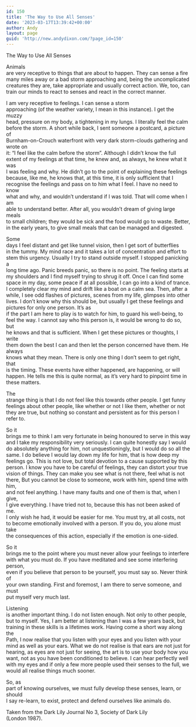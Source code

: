 ```yaml
---
id: 150
title: 'The Way to Use All Senses'
date: '2023-03-17T13:39:42+00:00'
author: Andy
layout: page
guid: 'http://new.andydixon.com/?page_id=150'
---
```


The Way to Use All Senses

Animals  
are very receptive to things that are about to happen. They can sense a fire  
many miles away or a bad storm approaching and, being the uncomplicated  
creatures they are, take appropriate and usually correct action. We, too, can  
train our minds to react to senses and react in the correct manner.

I am very receptive to feelings. I can sense a storm  
approaching (of the weather variety, I mean in this instance). I get the muzzy  
head, pressure on my body, a tightening in my lungs. I literally feel the calm  
before the storm. A short while back, I sent someone a postcard, a picture of  
Burnham-on-Crouch waterfront with very dark storm-clouds gathering and wrote on  
it: “I feel like the calm before the storm”. Although I didn’t know the full  
extent of my feelings at that time, he knew and, as always, he knew what it was  
I was feeling and why. He didn’t go to the point of explaining these feelings  
because, like me, he knows that, at this time, it is only sufficient that I  
recognise the feelings and pass on to him what I feel. I have no need to know  
what and why, and wouldn’t understand if I was told. That will come when I am  
able to understand better. After all, you wouldn’t dream of giving large meals  
to small children; they would be sick and the food would go to waste. Better,  
in the early years, to give small meals that can be managed and digested.

Some  
days I feel distant and get like tunnel vision, then I get sort of butterflies  
in the tummy. My mind race and it takes a lot of concentration and effort to  
stem this urgency. Usually I try to stand outside myself. I stopped panicking a  
long time ago. Panic breeds panic, so there is no point. The feeling starts at  
my shoulders and I find myself trying to shrug it off. Once I can find some  
space in my day, some peace if at all possible, I can go into a kind of trance.  
I completely clear my mind and drift like a boat on a calm sea. Then, after a  
while, I see odd flashes of pictures, scenes from my life, glimpses into other  
lives. I don’t know why this should be, but usually I get these feelings and  
pictures for only one person. It’s as  
if the part I am here to play is to watch for him, to guard his well-being, to  
feel the way. I cannot say who this person is, it would be wrong to do so, but  
he knows and that is sufficient. When I get these pictures or thoughts, I write  
them down the best I can and then let the person concerned have them. He always  
knows what they mean. There is only one thing I don’t seem to get right, that  
is the timing. These events have either happened, are happening, or will  
happen. He tells me this is quite normal, as it’s very hard to pinpoint time in  
these matters.

The  
strange thing is that I do not feel like this towards other people. I get funny  
feelings about other people, like whether or not I like them, whether or not  
they are true, but nothing so constant and persistent as for this person I  
refer to.

So it  
brings me to think I am very fortunate in being honoured to serve in this way  
and I take my responsibility very seriously. I can quite honestly say I would  
do absolutely anything for him, not unquestioningly, but I would do so all the  
same. I do believe I would lay down my life for him, that is how deep my  
feelings go. This is not love, but total devotion to a cause supported by this  
person. I know you have to be careful of feelings, they can distort your true  
vision of things. They can make you see what is not there, feel what is not  
there, But you cannot be close to someone, work with him, spend time with him,  
and not feel anything. I have many faults and one of them is that, when I give,  
I give everything. I have tried not to, because this has not been asked of me.  
I only wish he had, it would be easier for me. You must try, at all costs, not  
to become emotionally involved with a person. If you do, you alone must take  
the consequences of this action, especially if the emotion is one-sided.

So it  
brings me to the point where you must never allow your feelings to interfere  
with what you must do. If you have meditated and see some interfering person,  
even if you believe that person to be yourself, you must say so. Never think of  
your own standing. First and foremost, I am there to serve someone, and must  
put myself very much last.

Listening  
is another important thing. I do not listen enough. Not only to other people,  
but to myself. Yes, I am better at listening than I was a few years back, but  
training in these skills is a lifetimes work. Having come a short way along the  
Path, I now realise that you listen with your eyes and you listen with your  
mind as well as your ears. What we do not realise is that ears are not just for  
hearing, as eyes are not just for seeing, the art is to use your body how you  
want, not as you have been conditioned to believe. I can hear perfectly well  
with my eyes and if only a few more people used their senses to the full, we  
would all realise things much sooner.

So, as  
part of knowing ourselves, we must fully develop these senses, learn, or should  
I say re-learn, to exist, protect and defend ourselves like animals do.

Taken from the Dark Lily Journal No 3, Society of Dark Lily  
(London 1987).